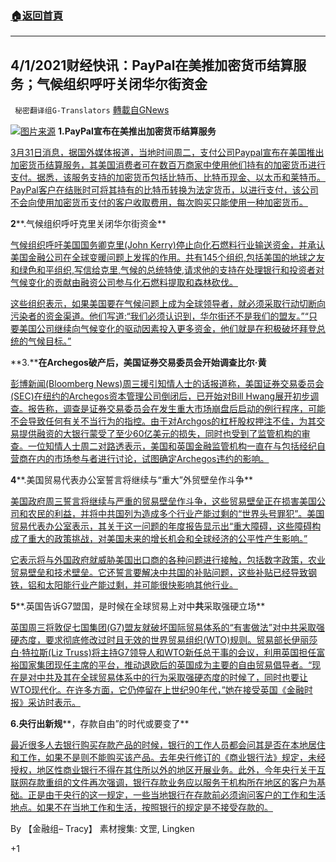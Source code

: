 ###  [:house:返回首頁](https://github.com/ourhimalayas/txt)
---

## 4/1/2021财经快讯：PayPal在美推加密货币结算服务；气候组织呼吁关闭华尔街资金
` 秘密翻译组G-Translators` [轉載自GNews](https://gnews.org/zh-hans/1042667/)

![]()![](https://gnews.org/wp-content/uploads/2021/04/1-3.jpg)[图片来源](https://www.ccvalue.cn/)
**1.PayPal宣布在美推出加密货币结算服务**

[3月31日消息，据国外媒体报道，当地时间周二，支付公司Paypal宣布在美国推出加密货币结算服务，其美国消费者可在数百万商家中使用他们持有的加密货币进行支付。据悉，该服务支持的加密货币包括比特币、比特币现金、以太币和莱特币。PayPal客户在结账时可将其持有的比特币转换为法定货币，以进行支付，该公司不会向使用加密货币支付的客户收取费用，每次购买只能使用一种加密货币。](https://www.sohu.com/a/458378918_211160?spm=smpc.tag-page.fd-news.1.1617243038262UsSeX3W)

**2****.气候组织呼吁克里关闭华尔街资金**

[气候组织呼吁美国国务卿克里(John Kerry)停止向化石燃料行业输送资金，并承认美国金融公司在全球变暖问题上发挥的作用。共有145个组织,包括美国的地球之友和绿色和平组织,写信给克里,气候的总统特使,请求他的支持在处理银行和投资者对气候变化的贡献由融资公司参与化石燃料提取和森林砍伐。](https://www.newsmax.com/Finance/streettalk/FIN-GEN-INDUSTRIES-INS/2021/03/31/id/1015836/)

[这些组织表示，如果美国要在气候问题上成为全球领导者，就必须采取行动切断向污染者的资金渠道。他们写道:“我们必须认识到，华尔街还不是我们的盟友。”“只要美国公司继续向气候变化的驱动因素投入更多资金，他们就是在积极破坏拜登总统的气候目标。”](https://www.newsmax.com/Finance/streettalk/FIN-GEN-INDUSTRIES-INS/2021/03/31/id/1015836/)

**3.****在Archegos破产后，美国证券交易委员会开始调查比尔·黄**

[彭博新闻(Bloomberg News)周三援引知情人士的话报道称，美国证券交易委员会(SEC)在纽约的Archegos资本管理公司倒闭后，已开始对Bill Hwang展开初步调查。报告称，调查是证券交易委员会在发生重大市场崩盘后启动的例行程序，可能不会导致任何有关不当行为的指控。由于对Archgos的杠杆股权押注不佳，为其交易提供融资的大银行蒙受了至少60亿美元的损失，同时也受到了监管机构的审查。一位知情人士周二对路透表示，美国和英国金融监管机构一直在与包括经纪自营商在内的市场参与者进行讨论，试图确定Archegos违约的影响。](https://www.reuters.com/article/us-usa-markets-blocktrades-regulation/sec-opens-investigation-into-bill-hwang-after-archegos-meltdown-bloomberg-news-idUSKBN2BN36N)

**4****.美国贸易代表办公室誓言将继续与“重大”外贸壁垒作斗争**

[美国政府周三誓言将继续与严重的贸易壁垒作斗争，这些贸易壁垒正在损害美国公司和农民的利益，并将中共国列为造成多个行业产能过剩的“世界头号罪犯”。美国贸易代表办公室表示，其关于这一问题的年度报告显示出“重大障碍，这些障碍构成了重大的政策挑战，对美国未来的增长机会和全球经济的公平性产生影响。”](https://www.reuters.com/article/us-usa-trade/ustr-vows-to-keep-battling-significant-foreign-trade-barriers-idUSKBN2BN39J)

[它表示将与外国政府就威胁美国出口商的各种问题进行接触，包括数字政策，农业贸易壁垒和技术壁垒。它还誓言要解决中共国的补贴问题，这些补贴已经导致钢铁，铝和太阳能行业产能过剩，并可能很快影响其他行业。](https://www.reuters.com/article/us-usa-trade/ustr-vows-to-keep-battling-significant-foreign-trade-barriers-idUSKBN2BN39J)

**5****.英国告诉G7盟国，是时候在全球贸易上对中****共****采取强硬立场**

[英国周三将敦促七国集团(G7)盟友就破坏国际贸易体系的“有害做法”对中共采取强硬态度，要求彻底修改过时且无效的世界贸易组织(WTO)规则。贸易部长伊丽莎白·特拉斯(Liz Truss)将主持G7领导人和WTO新任总干事的会议，利用英国担任富裕国家集团现任主席的平台，推动退欧后的英国成为主要的自由贸易倡导者。“现在是对中共及其在全球贸易体系中的行为采取强硬态度的时候了，同时也要让WTO现代化。在许多方面，它仍停留在上世纪90年代，”她在接受英国《金融时报》采访时表示。](https://www.reuters.com/article/us-britain-trade/time-to-get-tough-with-china-on-global-trade-uk-tells-g7-allies-idUSKBN2BN1EN)

**6.央行出新规****，存款自由”的时代或要变了**

[最近很多人去银行购买存款产品的时候，银行的工作人员都会问其是否在本地居住和工作，如果不是则不能购买该产品。去年央行修订的《商业银行法》规定，未经授权，地区性商业银行不得在其住所以外的地区开展业务。此外，今年央行关于互联网存款重组的文件再次强调，银行存款业务应以服务于机构所在地区的客户为基础。正是由于央行的这一规定，一些当地银行在存款前必须询问客户的工作和生活地点。如果不在当地工作和生活，按照银行的规定是不接受存款的。](https://ishare.ifeng.com/c/s/v006Kq5--eUqqORIS-_DdoNlSIcXZceXTaX3YqRB9ki7BV8POiaIkoEt-_R58xfdDi8uaQPuZjYgveismBvZ8DJJxEcDw____?spss=np&amp;aman=1cl40fDc67Xef8749bn4b6hd74Zc6fD418Ze016305)

By 【金融组– Tracy】
素材搜集: 文罡, Lingken

+1
